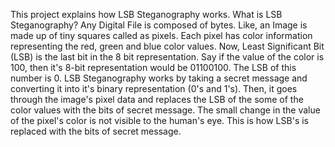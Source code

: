 This project explains how LSB Steganography works.
What is LSB Steganography?
Any Digital File is composed of bytes. Like, an Image is made up of tiny squares called as pixels. 
Each pixel has color information representing the red, green and blue color values. Now, Least Significant Bit (LSB) is the last bit in the 8 bit representation.
Say if the value of the color is 100, then it's 8-bit representation would be 01100100. The LSB of this number is 0.
LSB Steganography works by taking a secret message and converting it into it's binary representation (0's and 1's). 
Then, it goes through the image's pixel data and replaces the LSB of the some of the color values with the bits of secret message. 
The small change in the value of the pixel's color is not visible to the human's eye.
This is how LSB's is replaced with the bits of secret message.
